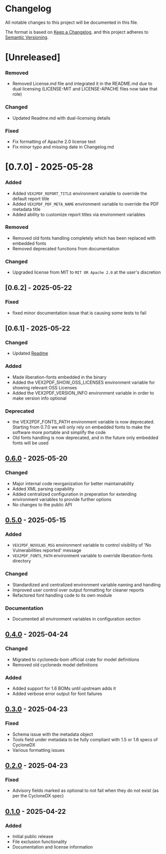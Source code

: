 # Changelog

All notable changes to this project will be documented in this file.

The format is based on [Keep a Changelog](https://keepachangelog.com/en/1.0.0/),
and this project adheres to [Semantic Versioning](https://semver.org/spec/v2.0.0.html).

# [Unreleased]

### Removed
- Removed License.md file and integrated it in the README.md due to dual licensing
  (LICENSE-MIT and LICENSE-APACHE files now take that role)

### Changed
- Updated Readme.md with dual-licensing details
### Fixed
- Fix formatting of Apache 2.0 license text
- Fix minor typo and missing date in Changelog.md

# [0.7.0] - 2025-05-28

### Added
- Added `VEX2PDF_REPORT_TITLE` environment variable to override the default report title
- Added `VEX2PDF_PDF_META_NAME` environment variable to override the PDF metadata title
- Added ability to customize report titles via environment variables

### Removed
- Removed old fonts handling completely which has been replaced with embedded fonts
- Removed deprecated functions from documentation

### Changed
- Upgraded license from MIT to `MIT OR Apache 2.0` at the user's discretion

## [0.6.2] - 2025-05-22

### Fixed
- fixed minor documentation issue that is causing some tests to fail

## [0.6.1] - 2025-05-22

### Changed
- Updated [Readme](README.md)

### Added
- Made liberation-fonts embedded in the binary
- Added the VEX2PDF_SHOW_OSS_LICENSES environment variable for showing relevant OSS Licenses
- Added the VEX2PDF_VERSION_INFO environment variable in order to make version info optional

### Deprecated
- the VEX2PDF_FONTS_PATH environment variable is now deprecated. Starting from 0.7.0 we will only rely on embedded fonts to make 
the software more portable and simplify the code
- Old fonts handling is now deprecated, and in the future only embedded fonts will be used

## [0.6.0] - 2025-05-20

### Changed
- Major internal code reorganization for better maintainability
- Added XML parsing capability
- Added centralized configuration in preperation for extending environment variables to provide further options
- No changes to the public API

## [0.5.0] - 2025-05-15

### Added
- `VEX2PDF_NOVULNS_MSG` environment variable to control visibility of 'No Vulnerabilities reported' message
- `VEX2PDF_FONTS_PATH` environment variable to override liberation-fonts directory

### Changed
- Standardized and centralized environment variable naming and handling
- Improved user control over output formatting for cleaner reports
- Refactored font handling code to its own module

### Documentation
- Documented all environment variables in configuration section

## [0.4.0] - 2025-04-24

### Changed
- Migrated to cyclonedx-bom official crate for model definitions
- Removed old cyclonedx model definitions

### Added
- Added support for 1.6 BOMs until upstream adds it
- Added verbose error output for font failures

## [0.3.0] - 2025-04-23

### Fixed
- Schema issue with the metadata object
- Tools field under metadata to be fully compliant with 1.5 or 1.6 specs of CycloneDX
- Various formatting issues

## [0.2.0] - 2025-04-23

### Fixed
- Advisory fields marked as optional to not fail when they do not exist (as per the CycloneDX spec)

## [0.1.0] - 2025-04-22

### Added
- Initial public release
- File exclusion functionality
- Documentation and license information

[0.6.0]: https://github.com/jurassicLizard/vex2pdf/compare/v0.5.0...v0.6.0
[0.5.0]: https://github.com/jurassicLizard/vex2pdf/compare/v0.4.0...v0.5.0
[0.4.0]: https://github.com/jurassicLizard/vex2pdf/compare/v0.3.0...v0.4.0
[0.3.0]: https://github.com/jurassicLizard/vex2pdf/compare/v0.2.0...v0.3.0
[0.2.0]: https://github.com/jurassicLizard/vex2pdf/compare/v0.1.0...v0.2.0
[0.1.0]: https://github.com/jurassicLizard/vex2pdf/releases/tag/v0.1.0
